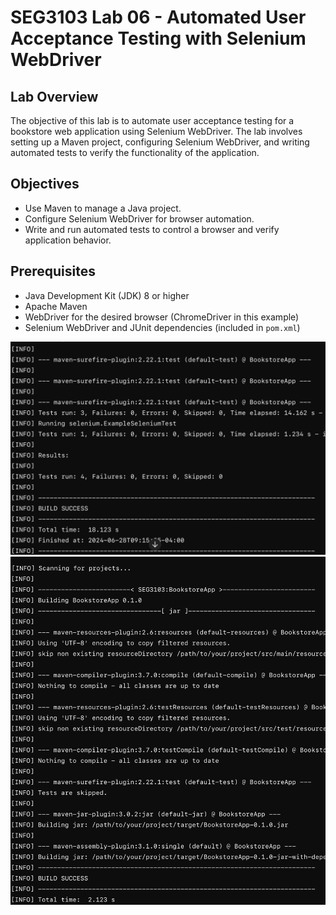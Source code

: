 # SEG3103 Lab 06 - Automated User Acceptance Testing with Selenium WebDriver

## Lab Overview
The objective of this lab is to automate user acceptance testing for a bookstore web application using Selenium WebDriver. The lab involves setting up a Maven project, configuring Selenium WebDriver, and writing automated tests to verify the functionality of the application.

## Objectives
- Use Maven to manage a Java project.
- Configure Selenium WebDriver for browser automation.
- Write and run automated tests to control a browser and verify application behavior.

## Prerequisites
- Java Development Kit (JDK) 8 or higher
- Apache Maven
- WebDriver for the desired browser (ChromeDriver in this example)
- Selenium WebDriver and JUnit dependencies (included in `pom.xml`)

![Application_running.png](lab06/Screenshots/Application_running.png)
![test.png](lab06/Screenshots/test.png)
